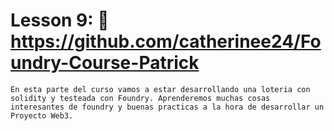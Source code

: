 # Lesson 9: 🤩 https://github.com/catherinee24/Foundry-Course-Patrick
``En esta parte del curso vamos a estar desarrollando una loteria con solidity y testeada con Foundry. Aprenderemos muchas cosas interesantes de foundry y buenas practicas a la hora de desarrollar un Proyecto Web3. ``